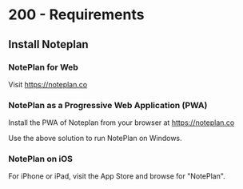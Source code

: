 # 200 - Requirements

## Install Noteplan

### NotePlan for Web

Visit https://noteplan.co

### NotePlan as a Progressive Web Application (PWA)

Install the PWA of Noteplan from your browser at https://noteplan.co

Use the above solution to run NotePlan on Windows.

### NotePlan on iOS

For iPhone or iPad, visit the App Store and browse for "NotePlan".
